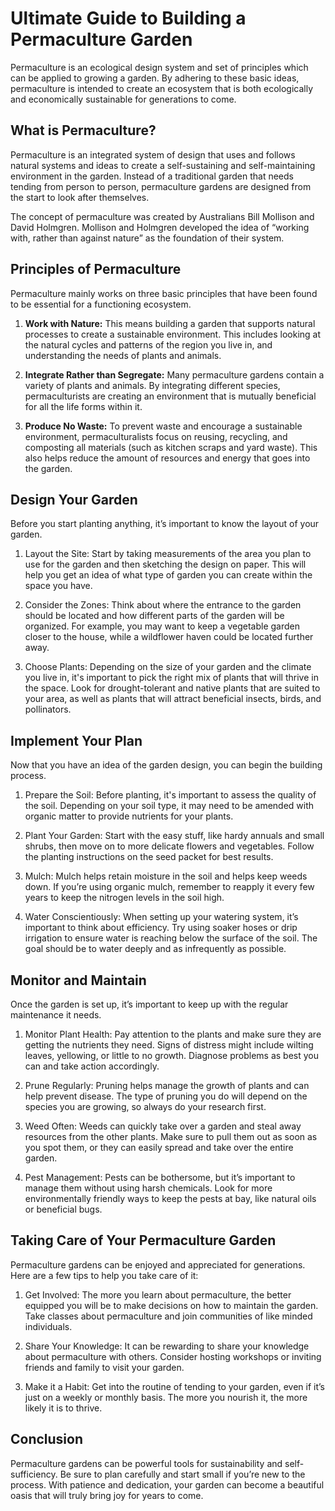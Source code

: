 
# Ultimate Guide to Building a Permaculture Garden

Permaculture is an ecological design system and set of principles which can be applied to growing a garden. By adhering to these basic ideas, permaculture is intended to create an ecosystem that is both ecologically and economically sustainable for generations to come.

## What is Permaculture?

Permaculture is an integrated system of design that uses and follows natural systems and ideas to create a self-sustaining and self-maintaining environment in the garden. Instead of a traditional garden that needs tending from person to person, permaculture gardens are designed from the start to look after themselves.

The concept of permaculture was created by Australians Bill Mollison and David Holmgren. Mollison and Holmgren developed the idea of “working with, rather than against nature” as the foundation of their system.

## Principles of Permaculture

Permaculture mainly works on three basic principles that have been found to be essential for a functioning ecosystem.

1) **Work with Nature:** This means building a garden that supports natural processes to create a sustainable environment. This includes looking at the natural cycles and patterns of the region you live in, and understanding the needs of plants and animals.

2) **Integrate Rather than Segregate:** Many permaculture gardens contain a variety of plants and animals. By integrating different species, permaculturists are creating an environment that is mutually beneficial for all the life forms within it.

3) **Produce No Waste:** To prevent waste and encourage a sustainable environment, permaculturalists focus on reusing, recycling, and composting all materials (such as kitchen scraps and yard waste). This also helps reduce the amount of resources and energy that goes into the garden.

## Design Your Garden

Before you start planting anything, it’s important to know the layout of your garden.

1) Layout the Site: Start by taking measurements of the area you plan to use for the garden and then sketching the design on paper. This will help you get an idea of what type of garden you can create within the space you have.

2) Consider the Zones: Think about where the entrance to the garden should be located and how different parts of the garden will be organized. For example, you may want to keep a vegetable garden closer to the house, while a wildflower haven could be located further away.

3) Choose Plants: Depending on the size of your garden and the climate you live in, it's important to pick the right mix of plants that will thrive in the space. Look for drought-tolerant and native plants that are suited to your area, as well as plants that will attract beneficial insects, birds, and pollinators.

## Implement Your Plan

Now that you have an idea of the garden design, you can begin the building process.

1) Prepare the Soil: Before planting, it's important to assess the quality of the soil. Depending on your soil type, it may need to be amended with organic matter to provide nutrients for your plants.

2) Plant Your Garden: Start with the easy stuff, like hardy annuals and small shrubs, then move on to more delicate flowers and vegetables. Follow the planting instructions on the seed packet for best results.

3) Mulch: Mulch helps retain moisture in the soil and helps keep weeds down. If you’re using organic mulch, remember to reapply it every few years to keep the nitrogen levels in the soil high.

4) Water Conscientiously: When setting up your watering system, it’s important to think about efficiency. Try using soaker hoses or drip irrigation to ensure water is reaching below the surface of the soil. The goal should be to water deeply and as infrequently as possible.

## Monitor and Maintain

Once the garden is set up, it’s important to keep up with the regular maintenance it needs.

1) Monitor Plant Health: Pay attention to the plants and make sure they are getting the nutrients they need. Signs of distress might include wilting leaves, yellowing, or little to no growth. Diagnose problems as best you can and take action accordingly.

2) Prune Regularly: Pruning helps manage the growth of plants and can help prevent disease. The type of pruning you do will depend on the species you are growing, so always do your research first.

3) Weed Often: Weeds can quickly take over a garden and steal away resources from the other plants. Make sure to pull them out as soon as you spot them, or they can easily spread and take over the entire garden.

4) Pest Management: Pests can be bothersome, but it’s important to manage them without using harsh chemicals. Look for more environmentally friendly ways to keep the pests at bay, like natural oils or beneficial bugs.

## Taking Care of Your Permaculture Garden

Permaculture gardens can be enjoyed and appreciated for generations. Here are a few tips to help you take care of it:

1) Get Involved: The more you learn about permaculture, the better equipped you will be to make decisions on how to maintain the garden. Take classes about permaculture and join communities of like minded individuals.

2) Share Your Knowledge: It can be rewarding to share your knowledge about permaculture with others. Consider hosting workshops or inviting friends and family to visit your garden.

3) Make it a Habit: Get into the routine of tending to your garden, even if it’s just on a weekly or monthly basis. The more you nourish it, the more likely it is to thrive.

## Conclusion

Permaculture gardens can be powerful tools for sustainability and self-sufficiency. Be sure to plan carefully and start small if you’re new to the process. With patience and dedication, your garden can become a beautiful oasis that will truly bring joy for years to come.
